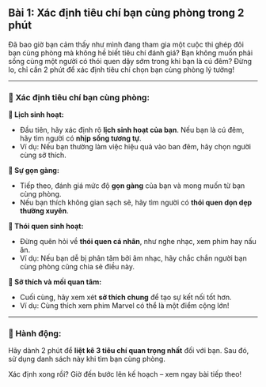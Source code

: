 ## Bài 1: Xác định tiêu chí bạn cùng phòng trong 2 phút

Đã bao giờ bạn cảm thấy như mình đang tham gia một cuộc thi ghép đôi bạn cùng phòng mà không hề biết tiêu chí đánh giá? Bạn không muốn phải sống cùng một người có thói quen dậy sớm trong khi bạn là cú đêm? Đừng lo, chỉ cần 2 phút để xác định tiêu chí chọn bạn cùng phòng lý tưởng!

---

### 📌 Xác định tiêu chí bạn cùng phòng:

**🔹 Lịch sinh hoạt:**
- Đầu tiên, hãy xác định rõ **lịch sinh hoạt của bạn**. Nếu bạn là cú đêm, hãy tìm người có **nhịp sống tương tự**.  
- Ví dụ: Nếu bạn thường làm việc hiệu quả vào ban đêm, hãy chọn người cùng sở thích.

**🔹 Sự gọn gàng:**
- Tiếp theo, đánh giá mức độ **gọn gàng** của bạn và mong muốn từ bạn cùng phòng.  
- Nếu bạn thích không gian sạch sẽ, hãy tìm người có **thói quen dọn dẹp thường xuyên**.  

**🔹 Thói quen sinh hoạt:**
- Đừng quên hỏi về **thói quen cá nhân**, như nghe nhạc, xem phim hay nấu ăn.  
- Ví dụ: Nếu bạn dễ bị phân tâm bởi âm nhạc, hãy chắc chắn người bạn cùng phòng cũng chia sẻ điều này.

**🔹 Sở thích và mối quan tâm:**
- Cuối cùng, hãy xem xét **sở thích chung** để tạo sự kết nối tốt hơn.  
- Ví dụ: Cùng thích xem phim Marvel có thể là một điểm cộng lớn!

---

### 🚀 Hành động:

Hãy dành 2 phút để **liệt kê 3 tiêu chí quan trọng nhất** đối với bạn. Sau đó, sử dụng danh sách này khi tìm bạn cùng phòng. 

Xác định xong rồi? Giờ đến bước lên kế hoạch – xem ngay bài tiếp theo!